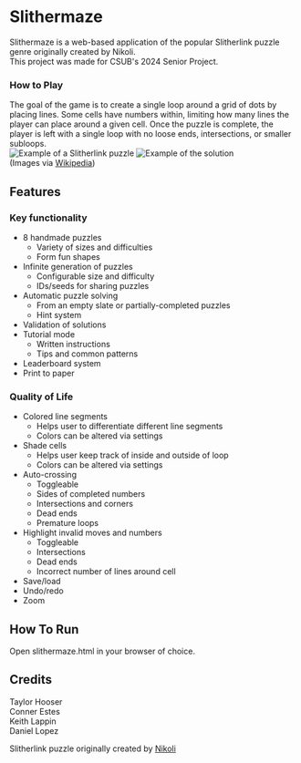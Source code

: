 # Slithermaze

Slithermaze is a web-based application of the popular Slitherlink puzzle genre originally created by Nikoli.<br>
This project was made for CSUB's 2024 Senior Project.

### How to Play

The goal of the game is to create a single loop around a grid of dots by placing lines. Some cells have numbers within, limiting how many lines the player can place around a given cell. Once the puzzle is complete, the player is left with a single loop with no loose ends, intersections, or smaller subloops.<br>
![Example of a Slitherlink puzzle](https://upload.wikimedia.org/wikipedia/commons/b/b6/Slitherlink-example.png) ![Example of the solution](https://upload.wikimedia.org/wikipedia/commons/8/88/Slitherlink-answer.png)<br>
(Images via [Wikipedia](https://en.wikipedia.org/wiki/Slitherlink))

## Features

### Key functionality
- 8 handmade puzzles
	- Variety of sizes and difficulties
	- Form fun shapes
- Infinite generation of puzzles
	- Configurable size and difficulty
	- IDs/seeds for sharing puzzles
- Automatic puzzle solving
	- From an empty slate or partially-completed puzzles
	- Hint system
- Validation of solutions
- Tutorial mode
	- Written instructions
	- Tips and common patterns
- Leaderboard system
- Print to paper

### Quality of Life
- Colored line segments
	- Helps user to differentiate different line segments
	- Colors can be altered via settings
- Shade cells
	- Helps user keep track of inside and outside of loop
	- Colors can be altered via settings
- Auto-crossing
	- Toggleable
	- Sides of completed numbers
	- Intersections and corners
	- Dead ends
	- Premature loops
- Highlight invalid moves and numbers
	- Toggleable
	- Intersections
	- Dead ends
	- Incorrect number of lines around cell
- Save/load
- Undo/redo
- Zoom

## How To Run

Open slithermaze.html in your browser of choice.

## Credits
Taylor Hooser<br>
Conner Estes<br>
Keith Lappin<br>
Daniel Lopez<br>

Slitherlink puzzle originally created by [Nikoli](https://www.nikoli.co.jp/en/)